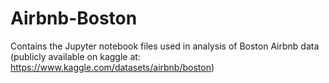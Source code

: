 # Airbnb-Boston
Contains the Jupyter notebook files used in analysis of Boston Airbnb data (publicly available on kaggle at: https://www.kaggle.com/datasets/airbnb/boston)
